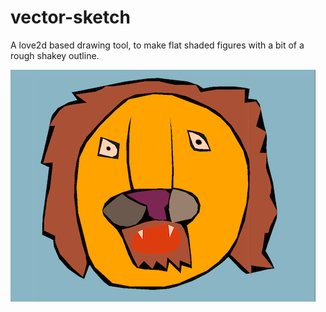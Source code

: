 # vector-sketch
A love2d based drawing tool, to make flat shaded figures with a bit of a rough shakey outline.

![image](lion.png)

